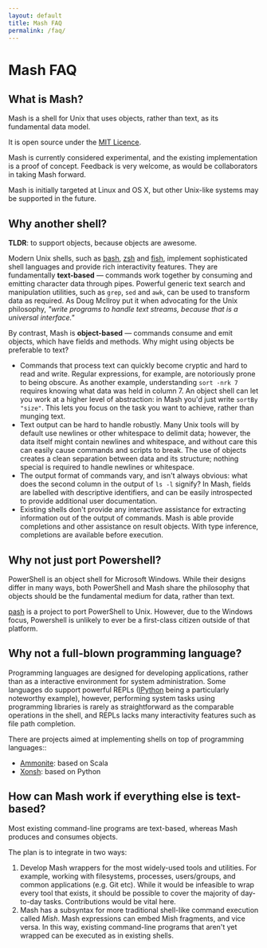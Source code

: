 ```yaml
---
layout: default
title: Mash FAQ
permalink: /faq/
---
```


# Mash FAQ

## What is Mash?

Mash is a shell for Unix that uses objects, rather than text, as its fundamental data
model.

It is open source under the [MIT Licence](https://opensource.org/licenses/MIT).

Mash is currently considered experimental, and the existing implementation is a proof of
concept. Feedback is very welcome, as would be collaborators in taking Mash
forward.

Mash is initially targeted at Linux and OS X, but other Unix-like systems may be supported in the
future.

## Why another shell?

**TLDR**: to support objects, because objects are awesome.

Modern Unix shells, such as [bash](https://www.gnu.org/software/bash/),
[zsh](http://www.zsh.org/) and [fish](http://fishshell.com/), implement sophisticated shell
languages and provide rich interactivity features. They are fundamentally **text-based**
&mdash; commands work together by consuming and emitting character data through
pipes. Powerful generic text search and manipulation utilities, such as `grep`, `sed` and
`awk`, can be used to transform data as required. As Doug McIlroy put it when advocating for
the Unix philosophy, *"write programs to handle text streams, because that is a universal
interface."*

By contrast, Mash is **object-based** &mdash; commands consume and emit objects, which have
fields and methods. Why might using objects be preferable to text?

* Commands that process text can quickly become cryptic and hard to read and write. Regular
  expressions, for example, are notoriously prone to being obscure. As another example,
  understanding `sort -nrk 7` requires knowing what data was held in column 7. An object
  shell can let you work at a higher level of abstraction: in Mash you'd just write `sortBy
  "size"`. This lets you focus on the task you want to achieve, rather than munging text.
* Text output can be hard to handle robustly. Many Unix tools will by default use newlines
  or other whitespace to delimit data; however, the data itself might contain newlines and
  whitespace, and without care this can easily cause commands and scripts to break. The use
  of objects creates a clean separation between data and its structure; nothing special is
  required to handle newlines or whitespace.
* The output format of commands vary, and isn't always obvious: what does the second column
  in the output of `ls -l` signify? In Mash, fields are labelled with descriptive
  identifiers, and can be easily introspected to provide additional user documentation.
* Existing shells don't provide any interactive assistance for extracting information out of
  the output of commands. Mash is able provide completions and other assistance on result
  objects. With type inference, completions are available before execution.

## Why not just port Powershell?

PowerShell is an object shell for Microsoft Windows. While their designs differ in many
ways, both PowerShell and Mash share the philosophy that objects should be the fundamental
medium for data, rather than text.

[pash](https://github.com/Pash-Project/Pash) is a project to port PowerShell to
Unix. However, due to the Windows focus, Powershell is unlikely to ever be a first-class
citizen outside of that platform.

## Why not a full-blown programming language?

Programming languages are designed for developing applications, rather than as a interactive
environment for system administration. Some languages do support powerful REPLs
([IPython](http://ipython.org/) being a particularly noteworthy example), however,
performing system tasks using programming libraries is rarely as straightforward as the
comparable operations in the shell, and REPLs lacks many interactivity features such as file
path completion.

There are projects aimed at implementing shells on top of programming languages::

* [Ammonite](http://lihaoyi.github.io/Ammonite/): based on Scala
* [Xonsh](http://xonsh.org): based on Python

## How can Mash work if everything else is text-based?

Most existing command-line programs are text-based, whereas Mash produces and consumes
objects.

The plan is to integrate in two ways:

1. Develop Mash wrappers for the most widely-used tools and utilities. For example, working
  with filesystems, processes, users/groups, and common applications (e.g. Git etc). While
  it would be infeasible to wrap every tool that exists, it should be possible to cover the
  majority of day-to-day tasks. Contributions would be vital here.
2. Mash has a subsyntax for more traditional shell-like command execution called
  *Mish*. Mash expressions can embed Mish fragments, and vice versa. In this way, existing
  command-line programs that aren't yet wrapped can be executed as in existing shells.
